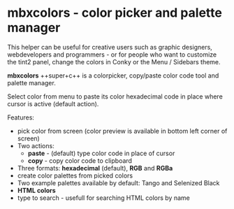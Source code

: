 <div class="gal1">
    <a href="../../img/mbxcolors.jpg" title="mbxcolors"><img src="../../img/mbxcolors.jpg" alt="" /></a>
</div>


# mbxcolors - color picker and palette manager

This helper can be useful for creative users such as graphic designers, webdevelopers and programmers - or for people who want to customize the tint2 panel, change the colors in Conky or the Menu / Sidebars theme.

**mbxcolors** ++super+c++ is a colorpicker, copy/paste color code tool and palette manager.

Select color from menu to paste its color hexadecimal code in place where cursor is active (default action).

Features:

* pick color from screen (color preview is available in bottom left corner of screen)
* Two actions:
    - **paste** - (default) type color code in place of cursor
    - **copy** - copy color code to clipboard
* Three formats: **hexadecimal** (default), **RGB** and **RGBa**
* create color palettes from picked colors
* Two example palettes available by default: Tango and Selenized Black
* **HTML colors**
* type to search - usefull for searching HTML colors by name
